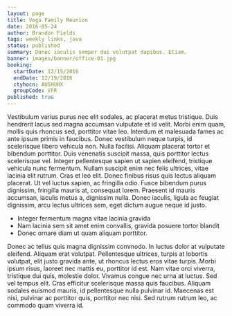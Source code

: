 ```yaml
---
layout: page
title: Vega Family Reunion
date: 2016-05-24
author: Brandon Fields
tags: weekly links, java
status: published
summary: Donec iaculis semper dui volutpat dapibus. Etiam.
banner: images/banner/office-01.jpg
booking:
  startDate: 12/15/2016
  endDate: 12/19/2016
  ctyhocn: AUSHUHX
  groupCode: VFR
published: true
---
```

Vestibulum varius purus nec elit sodales, ac placerat metus tristique. Duis hendrerit lacus sed magna accumsan vulputate et id velit. Morbi enim quam, mollis quis rhoncus sed, porttitor vitae leo. Interdum et malesuada fames ac ante ipsum primis in faucibus. Donec vestibulum neque turpis, id scelerisque libero vehicula non. Nulla facilisi. Aliquam placerat tortor et bibendum porttitor.
Duis venenatis suscipit massa, quis porttitor lectus scelerisque vel. Integer pellentesque sapien ut sapien eleifend, tristique vehicula nunc fermentum. Nullam suscipit enim nec felis ultrices, vitae lacinia elit rutrum. Cras et leo elit. Donec finibus risus quis lectus aliquam placerat. Ut vel luctus sapien, ac fringilla odio. Fusce bibendum purus dignissim, fringilla mauris at, consequat lorem. Praesent id mauris accumsan, iaculis metus a, dignissim nulla. Donec iaculis, ligula ac feugiat dignissim, arcu lectus ultrices sem, eget dictum augue neque id justo.

* Integer fermentum magna vitae lacinia gravida
* Nam lacinia sem sit amet enim convallis, gravida posuere tortor blandit
* Donec ornare diam ut quam aliquam porttitor.

Donec ac tellus quis magna dignissim commodo. In luctus dolor at vulputate eleifend. Aliquam erat volutpat. Pellentesque ultrices, turpis at lobortis volutpat, elit justo gravida ante, ut rhoncus lectus eros vitae turpis. Morbi ipsum risus, laoreet nec mattis eu, porttitor id est. Nam vitae orci viverra, tristique dui quis, molestie dolor. Vivamus congue nec urna at luctus. Sed vel tempus elit. Cras efficitur scelerisque massa quis faucibus. Aliquam sodales euismod mauris, id pellentesque nulla pulvinar id. Maecenas est nisi, pulvinar ac porttitor quis, porttitor nec nisi. Sed rutrum rutrum leo, ac commodo quam viverra id.
